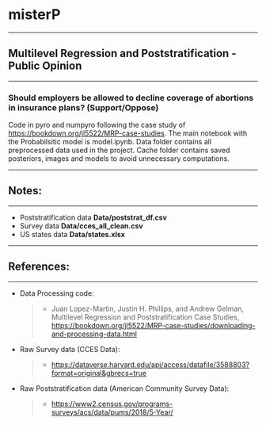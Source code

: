 # misterP
---
## Multilevel Regression and Poststratification - Public Opinion
---

### Should employers be allowed to decline coverage of abortions in insurance plans? (Support/Oppose)
Code in pyro and numpyro following the case study of https://bookdown.org/jl5522/MRP-case-studies.
The main notebook with the Probabilsitic model is model.ipynb.
Data folder contains all preprocessed data used in the project.
Cache folder contains saved posteriors, images and models to avoid unnecessary computations.

---
## Notes: 
---
* Poststratification data **Data/poststrat_df.csv**
* Survey data **Data/cces_all_clean.csv**
* US states data **Data/states.xlsx**

---
## References:
--- 
  - Data Processing code: 
    >- Juan Lopez-Martin, Justin H. Phillips, and Andrew Gelman, Multilevel Regression and Poststratification Case Studies, 
      https://bookdown.org/jl5522/MRP-case-studies/downloading-and-processing-data.html

  - Raw Survey data (CCES Data):
    >- https://dataverse.harvard.edu/api/access/datafile/3588803?format=original&gbrecs=true

  - Raw Poststratification data (American Community Survey Data):
    >- https://www2.census.gov/programs-surveys/acs/data/pums/2018/5-Year/
